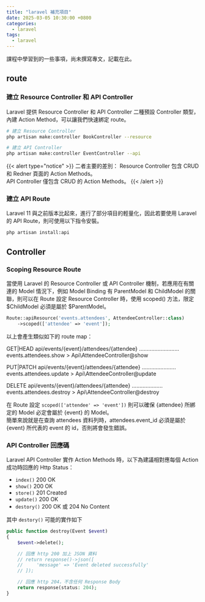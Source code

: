 ```yaml
---
title: "laravel 補充項目"
date: 2025-03-05 10:30:00 +0800
categories: 
  - laravel
tags:
  - laravel
---
```


課程中學習到的一些事項，尚未撰寫專文，記載在此。

## route

### 建立 Resource Controller 和 API Controller

Laravel 提供 Resource Controller 和 API Controller 二種預設 Controller 類型，內建 Action Method，可以讓我們快速綁定 route。

```bash
# 建立 Resource Controller
php artisan make:controller BookController --resource

# 建立 API Controller
php artisan make:controller EventController --api
```

{{< alert type="notice" >}}
二者主要的差別：
Resource Controller 包含 CRUD 和 Redner 頁面的 Action Methods。  
API Controller 僅包含 CRUD 的 Action Methods。
{{< /alert >}}

### 建立 API Route

Laravel 11 與之前版本比起來，進行了部分項目的輕量化，因此若要使用 Laravel 的 API Route，則可使用以下指令安裝。

```bash
php artisan install:api
```

## Controller

### Scoping Resource Route

當使用 Laravel 的 Resource Controller 或 API Controller 機制，若應用在有關連的 Model 情況下，例如 Model Binding 有 ParentModel 和 ChildModel 的關聯，則可以在 Route 設定 Resource Controller 時，使用 scoped() 方法，限定 $ChildModel 必須是屬於 $ParentModel。

```php
Route::apiResource('events.attendees', AttendeeController::class)
    ->scoped(['attendee' => 'event']);
```

以上會產生類似如下的 route map：

GET|HEAD api/events/{event}/attendees/{attendee} .......................... events.attendees.show > Api\AttendeeController@show

PUT|PATCH api/events/{event}/attendees/{attendee} ...................... events.attendees.update > Api\AttendeeController@update

DELETE api/events/{event}/attendees/{attendee} .................... events.attendees.destroy > Api\AttendeeController@destroy

在 Route 設定 `scoped(['attendee' => 'event'])` 則可以確保 {attendee} 所綁定的 Model 必定會屬於 {event} 的 Model。  
簡單來說就是在查詢 attendees 資料列時，attendees.event_id 必須是屬於 {event} 所代表的 event 的 id，否則將會發生錯誤。

### API Controller 回應碼

Laravel API Controller 實作 Action Methods 時，以下為建議相對應每個 Action 成功時回應的 Http Status：

- `index()` 200 OK
- `show()` 200 OK
- `store()` 201 Created
- `update()` 200 OK
- `destory()` 200 OK 或 204 No Content

其中 `destory()` 可能的實作如下

```php
public function destroy(Event $event)
{
    $event->delete();

    // 回應 http 200 加上 JSON 資料
    // return response()->json([
    //     'message' => 'Event deleted successfully'
    // ]);

    // 回應 http 204，不含任何 Response Body
    return response(status: 204);
}
```
